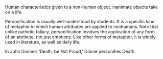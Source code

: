 Human characteristics given to a non-human object. Inanimate objects take on a life.

Personification is usually well-understood by students. It is a specific kind of metaphor in which human attributes are applied to nonhumans. Note that unlike pathetic fallacy, personification involves the application of any form of an attribute, not just emotions. Like other forms of metaphor, it is widely used in literature, as well as daily life.

In John Donne’s ‘Death, be Not Proud,’ Donne personifies Death.